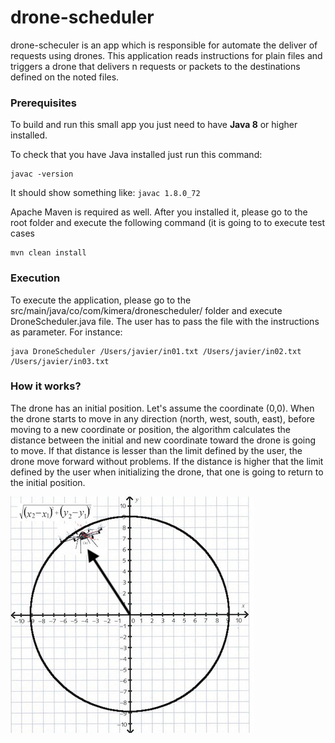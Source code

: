 # drone-scheduler
drone-scheculer is an app which is responsible for automate the deliver of requests using drones.  This application reads instructions for plain files and triggers a drone that delivers n requests or packets to the destinations defined on the noted files.

### Prerequisites

To build and run this small app you just need to have **Java 8** or higher installed.

To check that you have Java installed just run this command:

```
javac -version
```

It should show something like: 
`javac 1.8.0_72`

Apache Maven is required as well. After you installed it, please go to the root folder and execute the following command (it is going to to execute test cases
```
mvn clean install
```

### Execution

To execute the application, please go to the src/main/java/co/com/kimera/dronescheduler/ folder and execute DroneScheduler.java file.  The user has to pass the file with the instructions as parameter.  For instance:

```
java DroneScheduler /Users/javier/in01.txt /Users/javier/in02.txt /Users/javier/in03.txt
```

### How it works?

The drone has an initial position.  Let's assume the coordinate (0,0).  When the drone starts to move in any direction (north, west, south, east), before moving to a new coordinate or position, the algorithm calculates the distance between the initial and new coordinate toward the drone is going to move.  If that distance is lesser than the limit defined by the user, the drone move forward without problems.   If the distance is higher that the limit defined by the user when initializing the drone, that one is going to return to the initial position.

![Explanation](dron_calculate.jpg)


